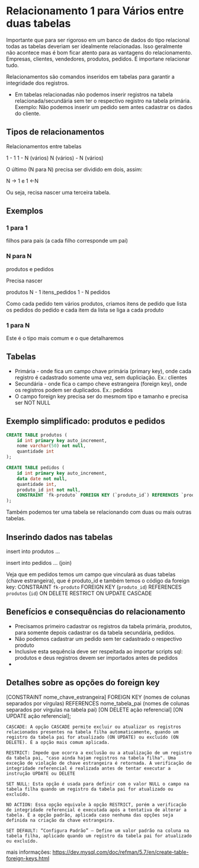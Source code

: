 # Relacionamento 1 para Vários entre duas tabelas

Importante que para ser rigoroso em um banco de dados do tipo relacional todas as tabelas deveriam ser idealmente relacionadas. Isso geralmente não acontece mas é bom ficar atento para as vantagens do relacionamento. Empresas, clientes, vendedores, produtos, pedidos. É importane relacionar tudo.

Relacionamentos são comandos inseridos em tabelas para garantir a integridade dos registros.

- Em tabelas relacionadas não podemos inserir registros na tabela relacionada/secundária sem ter o respectivo registro na tabela primária. Exemplo:
Não podemos inserir um pedido sem antes cadastrar os dados do cliente.

## Tipos de relacionamentos

Relacionamentos entre tabelas

1 - 1
1 - N (vários)
N (vários) - N (vários)

O último (N para N) precisa ser dividido em dois, assim:

N -> 1 e 1 <-N

Ou seja, recisa nascer uma terceira tabela.

## Exemplos

### 1 para 1

filhos para pais (a cada filho corresponde um pai)

### N para N

produtos e pedidos

Precisa nascer

produtos N - 1 itens_pedidos 1 - N pedidos

Como cada pedido tem vários produtos, criamos itens de pedido que lista os pedidos do pedido e cada item da lista se liga a cada produto

### 1 para N

Este é o tipo mais comum e o que detalharemos

## Tabelas

- Primária - onde fica um campo chave primária (primary key), onde cada registro é cadastrado somente uma vez, sem dupliciação. Ex.: clientes
- Secundária - onde fica o campo cheve estrangeira (foreign key), onde os registros podem ser duplicados. Ex.: pedidos
- O campo foreign key precisa ser do mesmom tipo e tamanho e precisa ser NOT NULL

## Exemplo simplificado: produtos e pedidos
```sql
CREATE TABLE produtos (
    id int primary key auto_increment,
    nome varchar(50) not null,
    quantidade int
);

CREATE TABLE pedidos (
    id int primary key auto_increment,
    data date not null,
    quantidade int,
    produto_id int not null,
    CONSTRAINT `fk-produto` FOREIGN KEY (`produto_id`) REFERENCES `produtos` (`id`) ON DELETE RESTRICT ON UPDATE CASCADE
);
```

Também podemos ter uma tabela se relacionando com duas ou mais outras tabelas.

## Inserindo dados nas tabelas

insert into produtos ...

insert into pedidos ... (join)

Veja que em pedidos temos um campo que vinculará as duas tabelas (chave estrangeira), que é produto_id e também temos o código da foreign key:
    CONSTRAINT `fk-produto` FOREIGN KEY (`produto_id`) REFERENCES `produtos` (`id`) ON DELETE RESTRICT ON UPDATE CASCADE

## Benefícios e consequências do relacionamento

- Precisamos primeiro cadastrar os registros da tabela primária, produtos, para somente depois cadastrar os da tabela secundária, pedidos.
- Não podemos cadastrar um pedido sem ter cadastrado o respectivo produto
- Inclusive esta sequência deve ser respeitada ao importar scripts sql: produtos e deus registros devem ser importados antes de pedidos
- 


## Detalhes sobre as opções do foreign key

[CONSTRAINT nome_chave_estrangeira] FOREIGN KEY (nomes de colunas separados por vírgulas)
REFERENCES nome_tabela_pai (nomes de colunas separados por vírgulas na tabela pai)
[ON DELETE ação referencial]
[ON UPDATE ação referencial];

    CASCADE: A opção CASCADE permite excluir ou atualizar os registros relacionados presentes na tabela filha automaticamente, quando um registro da tabela pai for atualizado (ON UPDATE) ou excluído (ON DELETE). É a opção mais comum aplicada.

    RESTRICT: Impede que ocorra a exclusão ou a atualização de um registro da tabela pai, "caso ainda hajam registros na tabela filha". Uma exceção de violação de chave estrangeira é retornada. A verificação de integridade referencial é realizada antes de tentar executar a instrução UPDATE ou DELETE

    SET NULL: Esta opção é usada para definir com o valor NULL o campo na tabela filha quando um registro da tabela pai for atualizado ou excluído.

    NO ACTION: Essa opção equivale à opção RESTRICT, porém a verificação de integridade referencial é executada após a tentativa de alterar a tabela. É a opção padrão, aplicada caso nenhuma das opções seja definida na criação da chave estrangeira.

    SET DEFAULT: “Configura Padrão” – Define um valor padrão na coluna na tabela filha, aplicado quando um registro da tabela pai for atualizado ou excluído.

mais informações: https://dev.mysql.com/doc/refman/5.7/en/create-table-foreign-keys.html

